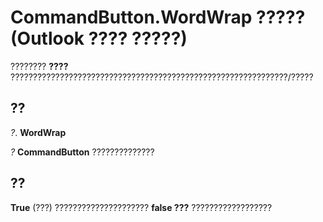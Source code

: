 
# CommandButton.WordWrap ????? (Outlook ???? ?????)

???????? **????** ??????????????????????????????????????????????????????????????/?????


## ??

 _?_. **WordWrap**

 _?_ **CommandButton** ??????????????


## ??

 **True** (???) ????????????????????? **false ???** ??????????????????

